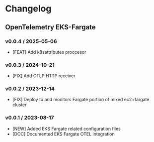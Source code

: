 # Changelog

## OpenTelemetry EKS-Fargate

### v0.0.4 / 2025-05-06
* [FEAT] Add k8sattributes proccesor 

### v0.0.3 / 2024-10-21
* [FIX] Add OTLP HTTP receiver

### v0.0.2 / 2023-12-14
* [FIX] Deploy to and monitors Fargate portion of mixed ec2+fargate cluster

### v0.0.1 / 2023-08-17

* [NEW] Added EKS Fargate related configuration files
* [DOC] Documented EKS Fargate OTEL integration